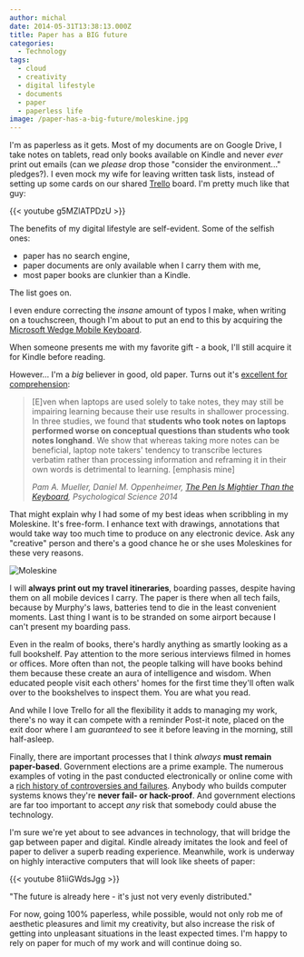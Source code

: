 ```yaml
---
author: michal
date: 2014-05-31T13:38:13.000Z
title: Paper has a BIG future
categories:
  - Technology
tags:
  - cloud
  - creativity
  - digital lifestyle
  - documents
  - paper
  - paperless life
image: /paper-has-a-big-future/moleskine.jpg
---
```


I'm as paperless as it gets. Most of my documents are on Google Drive, I take notes on tablets, read only books available on Kindle and never _ever_ print out emails (can we _please_ drop those "consider the environment..." pledges?). I even mock my wife for leaving written task lists, instead of setting up some cards on our shared [Trello][trellorecommend] board. I'm pretty much like that guy:

<!--more-->

{{< youtube g5MZlATPDzU >}}

The benefits of my digital lifestyle are self-evident. Some of the selfish ones:

- paper has no search engine,
- paper documents are only available when I carry them with me,
- most paper books are clunkier than a Kindle.

The list goes on.

I even endure correcting the _insane_ amount of typos I make, when writing on a touchscreen, though I'm about to put an end to this by acquiring the [Microsoft Wedge Mobile Keyboard][mswedgekeyboard].

When someone presents me with my favorite gift - a book, I'll still acquire it for Kindle before reading.

However... I'm a _big_ believer in good, old paper. Turns out it's [excellent for comprehension][longhandnotetaking]:

> [E]ven when laptops are used solely to take notes, they may still be impairing learning because their use results in shallower processing. In three studies, we found that __students who took notes on laptops performed worse on conceptual questions than students who took notes longhand__. We show that whereas taking more notes can be beneficial, laptop note takers' tendency to transcribe lectures verbatim rather than processing information and reframing it in their own words is detrimental to learning. [emphasis mine]
>
> <cite>Pam A. Mueller, Daniel M. Oppenheimer, [The Pen Is Mightier Than the Keyboard][penmightierthankeyboard], Psychological Science 2014</cite>

That might explain why I had some of my best ideas when scribbling in my Moleskine. It's free-form. I enhance text with drawings, annotations that would take way too much time to produce on any electronic device. Ask any "creative" person and there's a good chance he or she uses Moleskines for these very reasons.

![Moleskine](/paper-has-a-big-future/moleskine.jpg)

I will __always print out my travel itineraries__, boarding passes, despite having them on all mobile devices I carry. The paper is there when all tech fails, because by Murphy's laws, batteries tend to die in the least convenient moments. Last thing I want is to be stranded on some airport because I can't present my boarding pass.

Even in the realm of books, there's hardly anything as smartly looking as a full bookshelf. Pay attention to the more serious interviews filmed in homes or offices. More often than not, the people talking will have books behind them because these create an aura of intelligence and wisdom. When educated people visit each others' homes for the first time they'll often walk over to the bookshelves to inspect them. You are what you read.

And while I love Trello for all the flexibility it adds to managing my work, there's no way it can compete with a reminder Post-it note, placed on the exit door where I am _guaranteed_ to see it before leaving in the morning, still half-asleep.

Finally, there are important processes that I think _always_ __must remain paper-based__. Government elections are a prime example. The numerous examples of voting in the past conducted electronically or online come with a [rich history of controversies and failures][wpelectrovotingproblems]. Anybody who builds computer systems knows they're __never fail- or hack-proof__. And government elections are far too important to accept _any_ risk that somebody could abuse the technology.

I'm sure we're yet about to see advances in technology, that will bridge the gap between paper and digital. Kindle already imitates the look and feel of paper to deliver a superb reading experience. Meanwhile, work is underway on highly interactive computers that will look like sheets of paper:

{{< youtube 81iiGWdsJgg >}}

"The future is already here - it's just not very evenly distributed."

For now, going 100% paperless, while possible, would not only rob me of aesthetic pleasures and limit my creativity, but also increase the risk of getting into unpleasant situations in the least expected times. I'm happy to rely on paper for much of my work and will continue doing so.

[longhandnotetaking]: http://www.psychologicalscience.org/index.php/news/releases/take-notes-by-hand-for-better-long-term-comprehension.html
[mswedgekeyboard]: http://www.microsoft.com/hardware/en-us/p/wedge-mobile-keyboard
[penmightierthankeyboard]: http://pss.sagepub.com/content/early/2014/05/21/0956797614524581
[trellorecommend]: https://trello.com/mpaluchowski/recommend
[wpelectrovotingproblems]: http://en.wikipedia.org/wiki/Electronic_voting#Documented_problems

